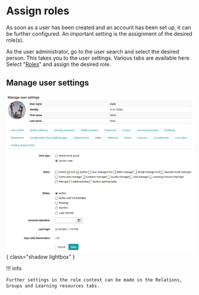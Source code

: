 # Assign roles

As soon as a user has been created and an account has been set up, it can be
further configured. An important setting is the assignment of the desired
role(s).

As the user administrator, go to the user search and select the desired
person. This takes you to the user settings. Various tabs are available here.
Select "[Roles](../../../manual_user/basic_concepts/Roles_Rights)" and assign the desired role.

## Manage user settings

![Role settings in user administration](assets/manage_user_settings.png){ class="shadow lightbox" }

!!! info

	Further settings in the role context can be made in the Relations, Groups and Learning resources tabs.
